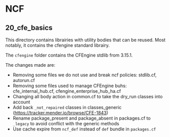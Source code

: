 # NCF

## 20_cfe_basics

This directory contains librairies with utility bodies that can be reused. Most notably, it contains the cfengine standard librairy.

The `cfengine` folder contains the CFEngine stdlib from 3.15.1.

The changes made are:

* Removing some files we do not use and break ncf policies: stdlib.cf, autorun.cf
* Removing some files used to manage CFEngine buhs: cfe_internal_hub.cf, cfengine_enterprise_hub_ha.cf
* Changing all body action in common.cf to take the dry_run classes into account
* Add back `_not_repaired` classes in classes_generic (https://tracker.mender.io/browse/CFE-1843)
* Rename package_present and package_absent in packages.cf to `_legacy` to avoid conflict with the generic methods
* Use cache expire from `ncf_def` instead of `def` bundle in `packages.cf`
